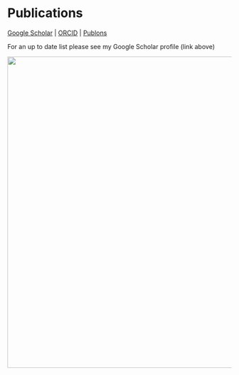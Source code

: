 # Publications

[Google Scholar](https://scholar.google.com/citations?user=9Qx6KAIAAAAJ&hl=en)  \|  [ORCID](https://orcid.org/0000-0003-3267-8855)  \|  [Publons](https://publons.com/researcher/1351958/christopher-david-barratt/)

For an up to date list please see my Google Scholar profile (link above)

<img src="https://victorcazalis.github.io/LongTailedTit2.jpg"  align="center" width="700">
